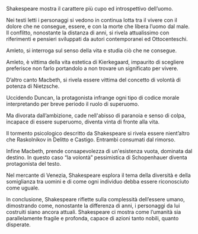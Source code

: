 Shakespeare mostra il carattere più cupo ed introspettivo dell’uomo.

Nei testi letti i personaggi si vedono in continua lotta tra il vivere con il dolore che ne consegue, essere, e con la morte che libera l’uomo dal male. Il conflitto, nonostante la distanza di anni, si rivela attualissimo con riferimenti e pensieri sviluppati da autori contemporanei ed Ottocenteschi.

Amleto, si interroga sul senso della vita e studia ciò che ne consegue.

Amleto, è vittima della vita estetica di Kierkegaard, impaurito di scegliere preferisce non farlo portandolo a non trovare un significato per vivere. 

D’altro canto Macbeth, si rivela essere vittima del concetto di volontà di potenza di Nietzsche.

Uccidendo Duncan, la protagonista infrange ogni tipo di codice morale interpretando per breve periodo il ruolo di superuomo.

Ma divorata dall’ambizione, cade nell'abisso di paranoia e senso di colpa, incapace di essere superuomo, diventa vinta di fronte alla vita.

Il tormento psicologico descritto da Shakespeare si rivela essere nient’altro che Raskolnikov in Delitto e Castigo. Entrambi consumati dal rimorso.

Infine Macbeth, prende consapevolezza di un'esistenza vuota, dominata dal destino. In questo caso “la volontà” pessimistica di Schopenhauer diventa protagonista del testo.

Nel mercante di Venezia, Shakespeare esplora il tema della diversità e della somiglianza tra uomini e di come ogni individuo debba essere riconosciuto come uguale.

In conclusione, Shakespeare riflette sulla complessità dell’essere umano, dimostrando come, nonostante la differenza di anni, i personaggi da lui costruiti siano ancora attuali. Shakespeare ci mostra come l’umanità sia parallelamente fragile e profonda, capace di azioni tanto nobili, quanto disperate.